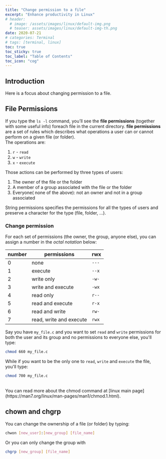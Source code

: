 ```yaml
---
title: "Change permission to a file"
excerpt: "Enhance productivity in Linux"
# header:
  # image: /assets/images/linux/default-img.png
  # teaser: assets/images/linux/default-img-th.png
date: 2020-07-21
# categories: Terminal
# tags: [terminal, linux]
toc: true
toc_sticky: true
toc_label: "Table of Contents"
toc_icon: "cog"
---
```


## Introduction
Here is a focus about changing permission to a file.

## File Permissions
If you type the `ls -l` command, you’ll see the **file permissions** (together with some useful info) foreach file in the current directory. **file permissions** are a set of rules which describes what operations a user can or cannot perform on a given file (or folder).<br>
The operations are:
1. `r` - `read`
2. `w` - `write`
3. `x` - `execute`

Those actions can be performed by three types of users:
1. The owner of the file or the folder
2. A member of a group associated with the file or the folder
3. Everyone( none of the above): not an owner and not in a group associated

String permissions specifies the permissions for all the types of users and preserve a character for the type (file, folder, ...).

### Change permission
For each set of permissions (the owner, the group, anyone else), you can assign a number in the *octal notation* below:

| number | permissions             |  rwx  |
|--------|-------------------------|-------|
| 0      | none                    | `---` |
| 1      | execute                 | `--x` |
| 2      | write only              | `-w-` |
| 3      | write and execute       | `-wx` |
| 4      | read only               | `r--` |
| 5      | read and execute        | `r-x` |
| 6      | read and write          | `rw-` |
| 7      | read, write and execute | `rwx` |

Say you have `my_file.c` and you want to set `read` and `write` permissions for both the user and its group and no permissions to everyone else, you'll type:
```bash
chmod 660 my_file.c
```

While if you want to be the only one to `read`, `write` and `execute` the file, you'll type:
```bash
chmod 700 my_file.c
```

<br>
You can read more about the chmod command at [linux main page](https://man7.org/linux/man-pages/man1/chmod.1.html).

## chown and chgrp
You can change the ownership of a file (or folder) by typing:
```bash
chwon [new_user]:[new_group] [file_name]
```

Or you can only change the group with
```bash
chgrp [new_group] [file_name]
```